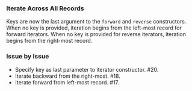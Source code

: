 ### Iterate Across All Records

Keys are now the last argument to the `forward` and `reverse` constructors. When
no key is provided, iteration begins from the left-most record for forward
iterators. When no key is provided for reverse iterators, iteration begins from
the right-most record.

### Issue by Issue

 * Specify key as last parameter to iterator constructor. #20.
 * Iterate backward from the right-most. #18.
 * Iterate forward from left-most record. #17.
